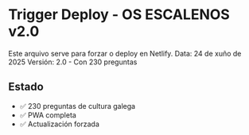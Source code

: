 # Trigger Deploy - OS ESCALENOS v2.0

Este arquivo serve para forzar o deploy en Netlify.
Data: 24 de xuño de 2025
Versión: 2.0 - Con 230 preguntas

## Estado
- ✅ 230 preguntas de cultura galega
- ✅ PWA completa
- ✅ Actualización forzada

